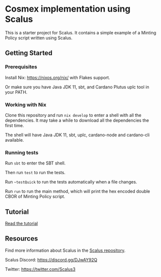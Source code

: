 # Cosmex implementation using Scalus

This is a starter project for Scalus. 
It contains a simple example of a Minting Policy script written using Scalus.

## Getting Started

### Prerequisites

Install Nix: https://nixos.org/nix/ with Flakes support.

Or make sure you have Java JDK 11, sbt, and Cardano Plutus uplc tool in your PATH.

### Working with Nix

Clone this repository and run `nix develop` to enter a shell with all the dependencies.
It may take a while to download all the dependencies the first time.

The shell will have Java JDK 11, sbt, uplc, cardano-node and cardano-cli available.

### Running tests

Run `sbt` to enter the SBT shell.

Then run `test` to run the tests.

Run `~testQuick` to run the tests automatically when a file changes.

Run `run` to run the main method, which will print the hex encoded double CBOR of Minting Policy script.

## Tutorial

[Read the tutorial](Tutorial.md)

## Resources

Find more information about Scalus in the [Scalus repository](https://github.com/nau/scalus).

Scalus Discord: https://discord.gg/DJwAY92Q

Twitter: https://twitter.com/Scalus3
